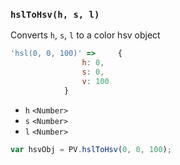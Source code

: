 ### ``hslToHsv(h, s, l)``
Converts ``h``, ``s``, ``l`` to a color hsv object

```js
'hsl(0, 0, 100)' => 	{
				h: 0,
				s: 0,
				v: 100
			}
```

- `h` `<Number>`
- `s` `<Number>`
- `l` `<Number>`

```js
var hsvObj = PV.hslToHsv(0, 0, 100);
```